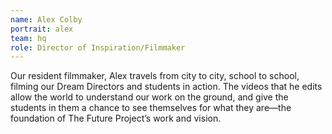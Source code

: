 ```yaml
---
name: Alex Colby
portrait: alex
team: hq
role: Director of Inspiration/Filmmaker
---
```


Our resident filmmaker, Alex travels from city to city, school to school, filming our Dream Directors and students in action. The videos that he edits allow the world to understand our work on the ground, and give the students in them a chance to see themselves for what they are—the foundation of The Future Project’s work and vision.